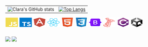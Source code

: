 <table>
  <tr>
    <td>
      <img src="https://github-readme-stats.vercel.app/api?username=mclaraoliveira&show_icons=true&theme=synthwave" alt="Clara's GitHub stats" />
    </td>
    <td>
      <a href="https://github.com/mclaraoliveira/github-readme-stats">
        <img src="https://github-readme-stats.vercel.app/api/top-langs/?username=mclaraoliveira&show_icons=true&theme=synthwave" alt="Top Langs" />
      </a>
    </td>
  </tr>
</table>


<div style="display: inline-block">
  <img align="center" alt="Clara-Js" height="30" width="40" src="https://raw.githubusercontent.com/devicons/devicon/master/icons/javascript/javascript-plain.svg">
  <img align="center" alt="Clara-TypeScript" height="30" width="40" src="https://raw.githubusercontent.com/devicons/devicon/master/icons/typescript/typescript-plain.svg">
   <img align="center" alt="Clara-Angular" height="30" width="40" src="https://raw.githubusercontent.com/devicons/devicon/master/icons/angularjs/angularjs-plain.svg">
  <img align="center" alt="Clara-React" height="30" width="40" src="https://raw.githubusercontent.com/devicons/devicon/master/icons/react/react-original.svg">
  <img align="center" alt="Clara-HTML" height="30" width="40" src="https://raw.githubusercontent.com/devicons/devicon/master/icons/html5/html5-original.svg">
  <img align="center" alt="Clara-CSS" height="30" width="40" src="https://raw.githubusercontent.com/devicons/devicon/master/icons/css3/css3-original.svg">
  <img align="center" alt="Clara-Bootstrap" height="30" width="40" src="https://raw.githubusercontent.com/devicons/devicon/master/icons/bootstrap/bootstrap-original.svg">
  <img align="center" alt="Clara-SQLServer" height="30" width="40" src="https://raw.githubusercontent.com/devicons/devicon/master/icons/microsoftsqlserver/microsoftsqlserver-plain.svg">
  <img align="center" alt="Clara-CSharp" height="30" width="40" src="https://raw.githubusercontent.com/devicons/devicon/master/icons/csharp/csharp-original.svg">
  <img align="center" alt="Clara-Unity" height="30" width="40" src="https://raw.githubusercontent.com/devicons/devicon/master/icons/unity/unity-original.svg">
</div>

##

<div> 

  <a href = "mailto:clara.santoss.oliveira@gmail.com"><img src="https://img.shields.io/badge/-Gmail-%23333?style=for-the-badge&logo=gmail&logoColor=white" target="_blank"></a>
  <a href="https://www.linkedin.com/in/mclaraoliveira/" target="_blank"><img src="https://img.shields.io/badge/-LinkedIn-%230077B5?style=for-the-badge&logo=linkedin&logoColor=white" target="_blank"></a> 
  
</div>
  
<!--


- 🔭 I’m currently working on ...
- 🌱 I’m currently learning ...
- 💬 Ask me about ...
- 📫 How to reach me: ...
- 😄 Pronouns: ...
- ⚡ Fun fact: ...
-->
